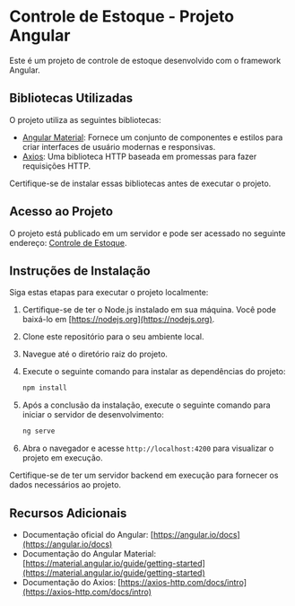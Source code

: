 # Controle de Estoque - Projeto Angular

Este é um projeto de controle de estoque desenvolvido com o framework Angular.

## Bibliotecas Utilizadas

O projeto utiliza as seguintes bibliotecas:

- [Angular Material](https://material.angular.io/): Fornece um conjunto de componentes e estilos para criar interfaces de usuário modernas e responsivas.
- [Axios](https://axios-http.com/): Uma biblioteca HTTP baseada em promessas para fazer requisições HTTP.

Certifique-se de instalar essas bibliotecas antes de executar o projeto.

## Acesso ao Projeto

O projeto está publicado em um servidor e pode ser acessado no seguinte endereço: [Controle de Estoque](http://appestoquesergio-001-site1.dtempurl.com/home/login).

## Instruções de Instalação

Siga estas etapas para executar o projeto localmente:

1. Certifique-se de ter o Node.js instalado em sua máquina. Você pode baixá-lo em [https://nodejs.org](https://nodejs.org).
2. Clone este repositório para o seu ambiente local.
3. Navegue até o diretório raiz do projeto.
4. Execute o seguinte comando para instalar as dependências do projeto:

   ```bash
   npm install
   ```

5. Após a conclusão da instalação, execute o seguinte comando para iniciar o servidor de desenvolvimento:

   ```bash
   ng serve
   ```

6. Abra o navegador e acesse `http://localhost:4200` para visualizar o projeto em execução.

Certifique-se de ter um servidor backend em execução para fornecer os dados necessários ao projeto.

## Recursos Adicionais

- Documentação oficial do Angular: [https://angular.io/docs](https://angular.io/docs)
- Documentação do Angular Material: [https://material.angular.io/guide/getting-started](https://material.angular.io/guide/getting-started)
- Documentação do Axios: [https://axios-http.com/docs/intro](https://axios-http.com/docs/intro)